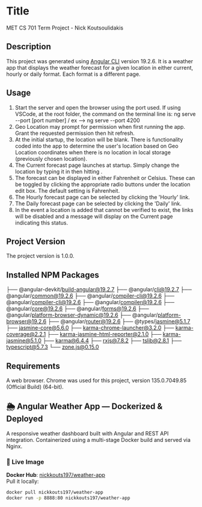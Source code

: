 # Title 
 MET CS 701 Term Project - Nick Koutsoulidakis
 
## Description
 This project was generated using [Angular CLI](https://github.com/angular/angular-cli) version 19.2.6. It is a weather app that displays 
the weather forecast for a given location in either current, hourly or daily format. Each format is a different page.

## Usage
 1) Start the server and open the browser using the port used. If using VSCode, at the root folder, the command on 
    the terminal line is: ng serve --port [port number] / ex --> ng serve --port 4200 
 2) Geo Location may prompt for permission when first running the app. Grant the requested permission then hit refresh.
 3) At the initial startup, the location will be blank. There is functionality coded into the app to determine the user's location based on Geo Location
    coordinates when there is no location in local storage (previously chosen location). 
 4) The Current forecast page launches at startup. Simply change the location by typing it in then hitting <enter>.
 5) The forecast can be displayed in either Fahrenheit or Celsius. These can be toggled by clicking the appropriate radio buttons
  under the location edit box. The default setting is Fahrenheit.
 6) The Hourly forecast page can be selected by clicking the 'Hourly' link.
 7) The Daily forecast page can be selected by clicking the 'Daily' link.
 8) In the event a location is added that cannot be verified to exist, the links will be disabled and a message will display on the Current page 
    indicating this status.

## Project Version
 The project version is 1.0.0.

## Installed NPM Packages

├── @angular-devkit/build-angular@19.2.7
├── @angular/cli@19.2.7
├── @angular/common@19.2.6
├── @angular/compiler-cli@19.2.6
├── @angular/compiler-cli@19.2.6
├── @angular/compiler@19.2.6
├── @angular/core@19.2.6
├── @angular/forms@19.2.6
├── @angular/platform-browser-dynamic@19.2.6
├── @angular/platform-browser@19.2.6
├── @angular/router@19.2.6
├── @types/jasmine@5.1.7
├── jasmine-core@5.6.0
├── karma-chrome-launcher@3.2.0
├── karma-coverage@2.2.1
├── karma-jasmine-html-reporter@2.1.0
├── karma-jasmine@5.1.0
├── karma@6.4.4
├── rxjs@7.8.2
├── tslib@2.8.1
├── typescript@5.7.3
└── zone.js@0.15.0

## Requirements
 A web browser. Chrome was used for this project, version 135.0.7049.85 (Official Build) (64-bit).

## 🌦️ Angular Weather App — Dockerized & Deployed

A responsive weather dashboard built with Angular and REST API integration. Containerized using a multi-stage Docker build and served via Nginx.

### 🚀 Live Image
**Docker Hub**: [nickkouts197/weather-app](https://hub.docker.com/r/nickkouts197/weather-app)  
Pull it locally:
```bash
docker pull nickkouts197/weather-app
docker run -p 8888:80 nickkouts197/weather-app





